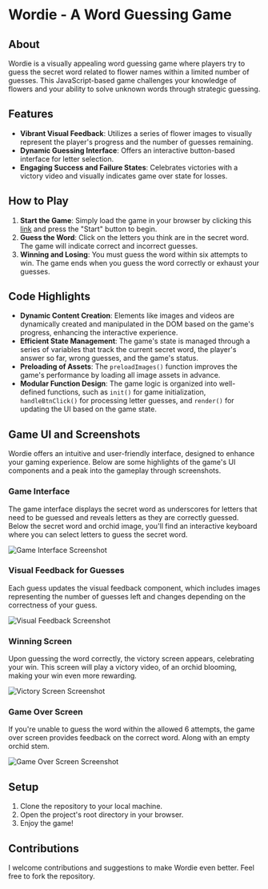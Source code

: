 # Wordie - A Word Guessing Game

## About

Wordie is a visually appealing word guessing game where players try to guess the secret word related to flower names within a limited number of guesses. This JavaScript-based game challenges your knowledge of flowers and your ability to solve unknown words through strategic guessing.

## Features

- **Vibrant Visual Feedback**: Utilizes a series of flower images to visually represent the player's progress and the number of guesses remaining.
- **Dynamic Guessing Interface**: Offers an interactive button-based interface for letter selection.
- **Engaging Success and Failure States**: Celebrates victories with a victory video and visually indicates game over state for losses.


## How to Play

1. **Start the Game**: Simply load the game in your browser by clicking this [link](https://josegalvez-h.github.io/wordieProject1/) and press the "Start" button to begin.
2. **Guess the Word**: Click on the letters you think are in the secret word. The game will indicate correct and incorrect guesses.
3. **Winning and Losing**: You must guess the word within six attempts to win. The game ends when you guess the word correctly or exhaust your guesses.

## Code Highlights

- **Dynamic Content Creation**: Elements like images and videos are dynamically created and manipulated in the DOM based on the game's progress, enhancing the interactive experience.
- **Efficient State Management**: The game's state is managed through a series of variables that track the current secret word, the player's answer so far, wrong guesses, and the game's status.
- **Preloading of Assets**: The `preloadImages()` function improves the game's performance by loading all image assets in advance.
- **Modular Function Design**: The game logic is organized into well-defined functions, such as `init()` for game initialization, `handleBtnClick()` for processing letter guesses, and `render()` for updating the UI based on the game state.


## Game UI and Screenshots

Wordie offers an intuitive and user-friendly interface, designed to enhance your gaming experience. Below are some highlights of the game's UI components and a peak into the gameplay through screenshots.

### Game Interface
The game interface displays the secret word as underscores for letters that need to be guessed and reveals letters as they are correctly guessed. Below the secret word and orchid image, you'll find an interactive keyboard where you can select letters to guess the secret word.

![Game Interface Screenshot](./projectFiles/readmeimages/onload.png)

### Visual Feedback for Guesses
Each guess updates the visual feedback component, which includes images representing the number of guesses left and changes depending on the correctness of your guess.

![Visual Feedback Screenshot](./projectFiles/readmeimages/missedguess.png)

### Winning Screen
Upon guessing the word correctly, the victory screen appears, celebrating your win. This screen will play a victory video, of an orchid blooming, making your win even more rewarding.

![Victory Screen Screenshot](./projectFiles/readmeimages/onwin.png)

### Game Over Screen
If you're unable to guess the word within the allowed 6 attempts, the game over screen provides feedback on the correct word. Along with an empty orchid stem.

![Game Over Screen Screenshot](./projectFiles/readmeimages/onlose.png)


## Setup

1. Clone the repository to your local machine.
2. Open the project's root directory in your browser.
3. Enjoy the game!

## Contributions

I welcome contributions and suggestions to make Wordie even better. Feel free to fork the repository.

